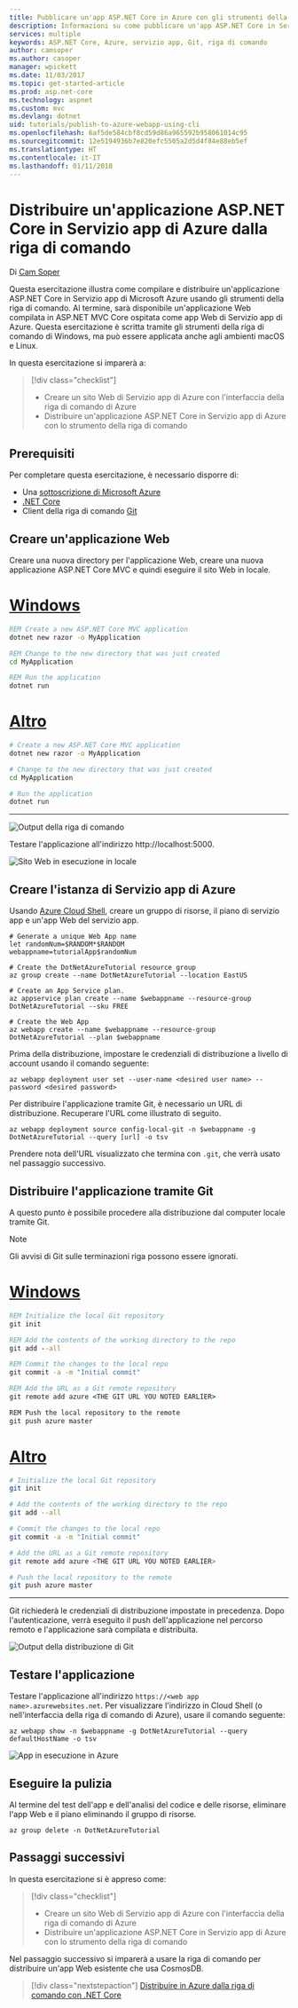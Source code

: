 ```yaml
---
title: Pubblicare un'app ASP.NET Core in Azure con gli strumenti della riga di comando | Microsoft Docs
description: Informazioni su come pubblicare un'app ASP.NET Core in Servizio app di Azure con il client da riga di comando Git.
services: multiple
keywords: ASP.NET Core, Azure, servizio app, Git, riga di comando
author: camsoper
ms.author: casoper
manager: wpickett
ms.date: 11/03/2017
ms.topic: get-started-article
ms.prod: asp.net-core
ms.technology: aspnet
ms.custom: mvc
ms.devlang: dotnet
uid: tutorials/publish-to-azure-webapp-using-cli
ms.openlocfilehash: 6af5de584cbf8cd59d86a965592b958061014c95
ms.sourcegitcommit: 12e5194936b7e820efc5505a2d5d4f84e88eb5ef
ms.translationtype: HT
ms.contentlocale: it-IT
ms.lasthandoff: 01/11/2018
---
```

# <a name="deploy-an-aspnet-core-application-to-azure-app-service-from-the-command-line"></a>Distribuire un'applicazione ASP.NET Core in Servizio app di Azure dalla riga di comando

Di [Cam Soper](https://twitter.com/camsoper)

Questa esercitazione illustra come compilare e distribuire un'applicazione ASP.NET Core in Servizio app di Microsoft Azure usando gli strumenti della riga di comando.  Al termine, sarà disponibile un'applicazione Web compilata in ASP.NET MVC Core ospitata come app Web di Servizio app di Azure.  Questa esercitazione è scritta tramite gli strumenti della riga di comando di Windows, ma può essere applicata anche agli ambienti macOS e Linux.  

In questa esercitazione si imparerà a:

> [!div class="checklist"]
> * Creare un sito Web di Servizio app di Azure con l'interfaccia della riga di comando di Azure
> * Distribuire un'applicazione ASP.NET Core in Servizio app di Azure con lo strumento della riga di comando

## <a name="prerequisites"></a>Prerequisiti

Per completare questa esercitazione, è necessario disporre di:

* Una [sottoscrizione di Microsoft Azure](https://azure.microsoft.com/free/)
* [.NET Core](https://www.microsoft.com/net/download/core)
* Client della riga di comando [Git](https://www.git-scm.com/)

## <a name="create-a-web-application"></a>Creare un'applicazione Web

Creare una nuova directory per l'applicazione Web, creare una nuova applicazione ASP.NET Core MVC e quindi eseguire il sito Web in locale.

# <a name="windowstabwindows"></a>[Windows](#tab/windows)
```cmd
REM Create a new ASP.NET Core MVC application
dotnet new razor -o MyApplication

REM Change to the new directory that was just created
cd MyApplication

REM Run the application
dotnet run
```

# <a name="othertabother"></a>[Altro](#tab/other)
```bash
# Create a new ASP.NET Core MVC application
dotnet new razor -o MyApplication

# Change to the new directory that was just created
cd MyApplication

# Run the application
dotnet run
```
---

![Output della riga di comando](publish-to-azure-webapp-using-cli/_static/new_prj.png)

Testare l'applicazione all'indirizzo http://localhost:5000.

![Sito Web in esecuzione in locale](publish-to-azure-webapp-using-cli/_static/app_test.png)


## <a name="create-the-azure-app-service-instance"></a>Creare l'istanza di Servizio app di Azure

Usando [Azure Cloud Shell](/azure/cloud-shell/quickstart), creare un gruppo di risorse, il piano di servizio app e un'app Web del servizio app.

```azurecli-interactive
# Generate a unique Web App name
let randomNum=$RANDOM*$RANDOM
webappname=tutorialApp$randomNum

# Create the DotNetAzureTutorial resource group
az group create --name DotNetAzureTutorial --location EastUS

# Create an App Service plan.
az appservice plan create --name $webappname --resource-group DotNetAzureTutorial --sku FREE

# Create the Web App
az webapp create --name $webappname --resource-group DotNetAzureTutorial --plan $webappname
```

Prima della distribuzione, impostare le credenziali di distribuzione a livello di account usando il comando seguente:

```azurecli-interactive
az webapp deployment user set --user-name <desired user name> --password <desired password>
```

Per distribuire l'applicazione tramite Git, è necessario un URL di distribuzione.  Recuperare l'URL come illustrato di seguito.

```azurecli-interactive
az webapp deployment source config-local-git -n $webappname -g DotNetAzureTutorial --query [url] -o tsv
```
Prendere nota dell'URL visualizzato che termina con `.git`, che verrà usato nel passaggio successivo.

## <a name="deploy-the-application-using-git"></a>Distribuire l'applicazione tramite Git

A questo punto è possibile procedere alla distribuzione dal computer locale tramite Git.

> [!NOTE]
> Gli avvisi di Git sulle terminazioni riga possono essere ignorati.

# <a name="windowstabwindows"></a>[Windows](#tab/windows)
```cmd
REM Initialize the local Git repository
git init

REM Add the contents of the working directory to the repo
git add --all

REM Commit the changes to the local repo
git commit -a -m "Initial commit"

REM Add the URL as a Git remote repository
git remote add azure <THE GIT URL YOU NOTED EARLIER>

REM Push the local repository to the remote
git push azure master
```

# <a name="othertabother"></a>[Altro](#tab/other)
```bash
# Initialize the local Git repository
git init

# Add the contents of the working directory to the repo
git add --all

# Commit the changes to the local repo
git commit -a -m "Initial commit"

# Add the URL as a Git remote repository
git remote add azure <THE GIT URL YOU NOTED EARLIER>

# Push the local repository to the remote
git push azure master
```
---

Git richiederà le credenziali di distribuzione impostate in precedenza.  Dopo l'autenticazione, verrà eseguito il push dell'applicazione nel percorso remoto e l'applicazione sarà compilata e distribuita.

![Output della distribuzione di Git](publish-to-azure-webapp-using-cli/_static/post_deploy.png)

## <a name="test-the-application"></a>Testare l'applicazione

Testare l'applicazione all'indirizzo `https://<web app name>.azurewebsites.net`.  Per visualizzare l'indirizzo in Cloud Shell (o nell'interfaccia della riga di comando di Azure), usare il comando seguente:

```azurecli-interactive
az webapp show -n $webappname -g DotNetAzureTutorial --query defaultHostName -o tsv
```

![App in esecuzione in Azure](publish-to-azure-webapp-using-cli/_static/app_deployed.png)

## <a name="clean-up"></a>Eseguire la pulizia

Al termine del test dell'app e dell'analisi del codice e delle risorse, eliminare l'app Web e il piano eliminando il gruppo di risorse.

```azurecli-interactive
az group delete -n DotNetAzureTutorial
```

## <a name="next-steps"></a>Passaggi successivi

In questa esercitazione si è appreso come:

> [!div class="checklist"]
> * Creare un sito Web di Servizio app di Azure con l'interfaccia della riga di comando di Azure
> * Distribuire un'applicazione ASP.NET Core in Servizio app di Azure con lo strumento della riga di comando

Nel passaggio successivo si imparerà a usare la riga di comando per distribuire un'app Web esistente che usa CosmosDB.

> [!div class="nextstepaction"]
> [Distribuire in Azure dalla riga di comando con .NET Core](/dotnet/azure/dotnet-quickstart-xplat)
